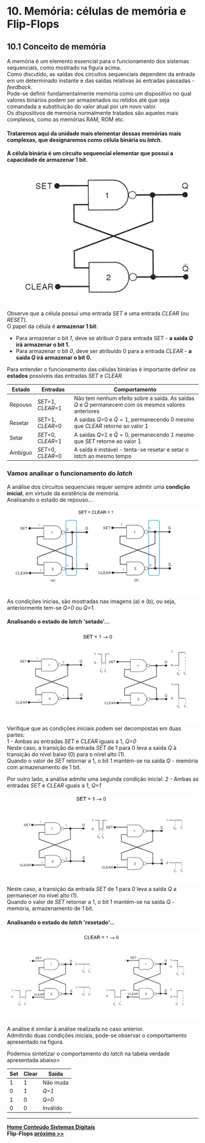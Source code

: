 # 10. Memória: células de memória e Flip-Flops

## 10.1 Conceito de memória
A memória é um elemento essencial para o funcionamento dos sistemas sequenciais, como mostrado na figura acima.  
Como discutido, as saídas dos circuitos sequenciais dependem da entrada em um determinado instante e 
das saídas relativas às entradas passadas - *feedback*.  
Pode-se definir fundamentalmente memória como um dispositivo no qual valores binários podem ser armazenados ou retidos
até que seja comandada a substituição do valor atual por um novo valor.  
Os dispositivos de memória normalmente tratados são aqueles mais complexos, como as memórias RAM, ROM etc.  

#### Trataremos aqui da unidade mais elementar dessas memórias mais complexas, que designaremos como **célula binária** ou ***latch***.
**A célula binária é um circuito sequencial elementar que possui a capacidade de armazenar 1 bit.**  

![Célula binária com portas NAND](/sisdig_aulas/images_sisdig/celulabinarianand.jpg)

Observe que a célula possui uma entrada *SET* e uma entrada *CLEAR* (ou *RESET*).   
O papel da célula é **armazenar 1 bit**:    
- Para armazenar o bit *1*, deve se atribuir 0 para entrada *SET* - **a saída *Q* irá armazenar o bit 1.**  
- Para armazenar o bit *0*, deve ser atribuído 0 para a entrada *CLEAR* - **a saída *Q* irá armazenar o bit 0.**  

Para entender o funcionamento das células binárias é importante definir os **estados** possíveis das entradas *SET* e *CLEAR*.

| Estado | Entradas | Comportamento |
| - | - | - |
| Repouso | *SET*=1, *CLEAR*=1 | Não tem nenhum efeito sobre a saída. As saídas *Q* e $\bar{Q}$ permanecem com os mesmos valores anteriores |
| Resetar | *SET*=1, *CLEAR*=0 | A saídas *Q*=0 e $\bar{Q}=1$, permanecendo 0 mesmo que *CLEAR* retorne ao valor 1 |
| Setar | *SET*=0, *CLEAR*=1 | A saídas *Q*=1 e $\bar{Q}=0$, permanecendo 1 mesmo que *SET* retorne ao valor 1 |
| Ambíguo | *SET*=0, *CLEAR*=0 | A saída é instável - tenta-se resetar e setar o *latch* ao mesmo tempo |

### Vamos analisar o funcionamento do *latch*  
A análise dos circuitos sequenciais requer sempre admitir uma **condição inicial**, em virtude da existência de memória.  
Analisando o estado de repouso...

![Célula binária em repouso](/sisdig_aulas/images_sisdig/latchrepouso.jpg)
As condições inicias, são mostradas nas imagens (a) e (b), ou seja, anteriormente tem-se *Q=0* ou *Q=1*.  
#### Analisando o estado de *latch* 'setado'...

![Célula binária 'setada' - primeira condição inicial](/sisdig_aulas/images_sisdig/latchsetado.jpg)
Verifique que as condições iniciais podem ser decompostas em duas partes:  
1 - Ambas as entradas *SET* e *CLEAR* iguais a 1, *Q=0*   
Neste caso, a transição da entrada *SET* de 1 para 0 leva a saída *Q* à transição do nível baixo (0) para o nível alto (1).  
Quando o valor de *SET* retornar a 1, o bit 1 mantém-se na saída *Q* - memória com armazenamento de 1 bit.  

Por outro lado, a análise admite uma segunda condição inicial:
2 - Ambas as entradas *SET* e *CLEAR* iguais a 1, *Q=1*

![Célula binária 'setada' - segunda condição inicial](/sisdig_aulas/images_sisdig/latchsetado2.jpg)
Neste caso, a transição da entrada *SET* de 1 para 0 leva a saída *Q* a permanecer no nível alto (1).  
Quando o valor de *SET* retornar a 1, o bit 1 mantém-se na saída *Q* - memória, armazenamento de 1 bit.  

#### Analisando o estado do *latch* 'resetado'...

![Célula binária 'resetada' - primeira condição inicial](/sisdig_aulas/images_sisdig/latchresetado.jpg)

A análise é similar à análise realizada no caso anterior.    
Admitindo duas condições iniciais, pode-se observar o comportamento apresentado na figura.   

Podemos sintetizar o comportamento do *latch* na tabela verdade apresentada abaixo>

| Set | Clear | Saída |
| - | - | - |
| 1 | 1 | Não muda |
| 0 | 1 | *Q=1* |
| 1 | 0 | *Q=0* |
| 0 | 0 | Inválido |

___
**[Home Conteúdo Sistemas Digitais](https://github.com/claytonjasilva/claytonjasilva.github.io/blob/main/sisdig_aulas.md)**  
**Flip-Flops [próximo >>](flipflop2.md)**








